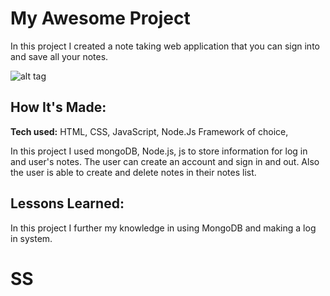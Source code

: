 # My Awesome Project
In this project I created a note taking web application that you can sign into and save all your notes.


![alt tag](public/img/notes.png)

## How It's Made:

**Tech used:** HTML, CSS, JavaScript, Node.Js Framework of choice, 

In this project I used mongoDB, Node.js, js to store information for log in and user's notes. The user can create an account and sign in and out. Also the user is able to create and delete notes in their notes list.



## Lessons Learned:

In this project I further my knowledge in using MongoDB and making a log in system.


# SS
